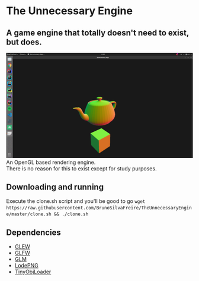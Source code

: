 # The Unnecessary Engine
## A game engine that totally doesn't need to exist, but does.
![](media/splashart.png)
An OpenGL based rendering engine.  
There is no reason for this to exist except for study purposes.
## Downloading and running
Execute the clone.sh script and you'll be good to go
`wget https://raw.githubusercontent.com/BrunoSilvaFreire/TheUnnecessaryEngine/master/clone.sh && ./clone.sh`
## Dependencies
* [GLEW](https://github.com/nigels-com/glew)
* [GLFW](https://github.com/glfw/glfw)
* [GLM](https://github.com/g-truc/glm)
* [LodePNG](https://github.com/lvandeve/lodepng)
* [TinyObjLoader](https://github.com/syoyo/tinyobjloader)